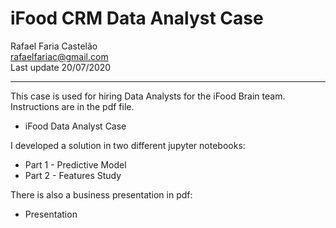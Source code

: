 # iFood CRM Data Analyst Case

Rafael Faria Castelão <br>
rafaelfariac@gmail.com <br>
Last update 20/07/2020

---

This case is used for hiring Data Analysts for the iFood Brain team. Instructions are in the pdf file.
<ul>
<li>iFood Data Analyst Case</li>
</ul>

I developed a solution in two different jupyter notebooks:
<ul>
<li>Part 1 - Predictive Model</li>
<li>Part 2 - Features Study</li>
</ul>

There is also a business presentation in pdf:
<ul>
<li>Presentation</li>
</ul>
